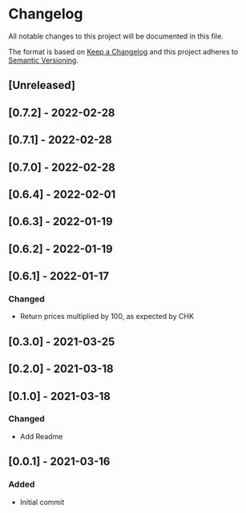 # Changelog

All notable changes to this project will be documented in this file.

The format is based on [Keep a Changelog](http://keepachangelog.com/en/1.0.0/)
and this project adheres to [Semantic Versioning](http://semver.org/spec/v2.0.0.html).

## [Unreleased]

## [0.7.2] - 2022-02-28

## [0.7.1] - 2022-02-28

## [0.7.0] - 2022-02-28

## [0.6.4] - 2022-02-01

## [0.6.3] - 2022-01-19

## [0.6.2] - 2022-01-19

## [0.6.1] - 2022-01-17
### Changed
- Return prices multiplied by 100, as expected by CHK

## [0.3.0] - 2021-03-25

## [0.2.0] - 2021-03-18

## [0.1.0] - 2021-03-18

### Changed
- Add Readme

## [0.0.1] - 2021-03-16

### Added
- Initial commit
